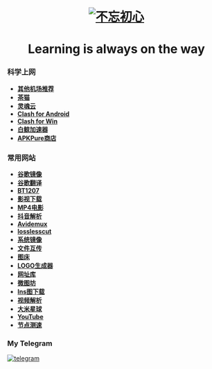 # <h1 align="center">[![不忘初心](https://s1.imagehub.cc/images/2023/08/18/bwcx.png)](https://github.com/whaogx)</h1>

<h1 align="center">Learning is always on the way</h1>

### 科学上网
- **[其他机场推荐](https://github.com/whaogx/whaogx/blob/main/README1.md)**
- **[茶猫](https://teacat.cloud/#/login)**
- **[灵魂云](https://www.linghunyun.com/#/login)**
- **[Clash for Android](https://pan.quark.cn/s/ef797093daf8)**
- **[Clash for Win](https://pan.quark.cn/s/0b6a9aff7783)**
- **[白鲸加速器](https://www.bjch123.com/?mid=3002)**
- **[APKPure商店](https://apkpure.com/cn/)**

### 常用网站
- **[谷歌镜像](https://kgithub.com/Heroic-Studio/Google-Mirrors)**
- **[谷歌翻译](https://translate.google.com/?hl=zh-CN)**
- **[BT1207](https://bt1207.link/)**
- **[影视下载](https://www.bt-tt.com/)**
- **[MP4电影](https://www.dbmp4.com/)**
- **[抖音解析](https://vtool.pro/)**
- **[Avidemux](https://www.fosshub.com/Avidemux.html)**
- **[losslesscut](https://github.com/mifi/lossless-cut/releases/tag/v3.59.1)**
- **[系统镜像](http://www.msdn3.com/index.html)**
- **[文件互传](https://deershare.com/send)**
- **[图床](https://www.imagehub.cc/)**
- **[LOGO生成器](https://www.logoly.pro/#/)**
- **[网址库](https://www.wangzhiku.com/)**
- **[微图坊](https://www.v2ph.ru/company/XIUREN)**
- **[Ins图下载](https://fastdl.app/zh/photo)**
- **[视频解析](https://pv.vlogdownloader.com/)**
- **[大米星球](https://dmxq.net/)**
- **[YouTube](https://www.youtube.com/)**
- **[节点测速](https://speed.cloudflare.com/)**

### My Telegram
 [![telegram](https://user-images.githubusercontent.com/128218225/226099755-9340f4e0-ff3b-476a-9fb1-02d951cda2b0.png)](http://t.me/whaogx) &emsp;
<!--
**whaogx/whaogx** is a ✨ _special_ ✨ repository because its `README.md` (this file) appears on your GitHub profile.

Here are some ideas to get you started:

- 🔭 I’m currently working on ...
- 🌱 I’m currently learning ...
- 👯 I’m looking to collaborate on ...
- 🤔 I’m looking for help with ...
- 💬 Ask me about ...
- 📫 How to reach me: ...
- 😄 Pronouns: ...
- ⚡ Fun fact: ...
-->
